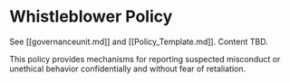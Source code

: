 # Whistleblower Policy

See [[governanceunit.md]] and [[Policy_Template.md]]. Content TBD.

This policy provides mechanisms for reporting suspected misconduct or unethical behavior confidentially and without fear of retaliation. 